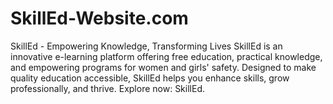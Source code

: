 # SkillEd-Website.com
SkillEd - Empowering Knowledge, Transforming Lives SkillEd is an innovative e-learning platform offering free education, practical knowledge, and empowering programs for women and girls' safety. Designed to make quality education accessible, SkillEd helps you enhance skills, grow professionally, and thrive. Explore now: SkillEd.
